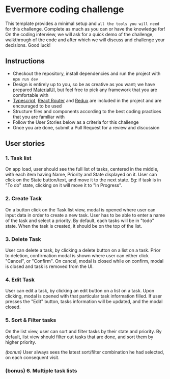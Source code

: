 # Evermore coding challenge

This template provides a minimal setup and `all the tools you will need` for this challenge.
Complete as much as you can or have the knowledge for! On the coding interview, we will ask for a quick demo of
the challenge, walkthrough of the code and after which we will discuss and challenge your decisions. Good luck!

## Instructions

- Checkout the repository, install dependencies and run the project with `npm run dev`
- Design is entirely up to you, so be as creative as you want; we have prepared [MaterialUI](https://mui.com/material-ui/all-components/), but feel free to pick any framework that you are comfortable with
- [Typescript](https://react.dev/learn/typescript), [React Router](https://reactrouter.com) and [Redux](https://redux-toolkit.js.org/) are included in the project and are encouraged to be used
- Structure files and components according to the best coding practices that you are familiar with
- Follow the User Stories below as a criteria for this challenge
- Once you are done, submit a Pull Request for a review and discussion

## User stories

### 1. Task list

On app load, user should see the full list of tasks, centered in the middle, with each item having
Name, Priority and State displayed on it. User can click on the State button/text, and move it to the next state.
Eg: if task is in "To do" state, clicking on it will move it to "In Progress".

### 2. Create Task

On a button click on the Task list view, modal is opened where user can input data in order to create a new task.
User has to be able to enter a name of the task and select a priority. By default, each tasks will be in "todo" state.
When the task is created, it should be on the top of the list.

### 3. Delete Task

User can delete a task, by clicking a delete button on a list on a task. Prior to deletion, confirmation modal is shown
where user can either click "Cancel", or "Confirm". On cancel, modal is closed while on confirm, modal is closed and task
is removed from the UI.

### 4. Edit Task

User can edit a task, by clicking an edit button on a list on a task. Upon clicking, modal is opened with that
particular task information filled. If user presses the "Edit" button, tasks information will be updated, and the modal
closed.

### 5. Sort & Filter tasks

On the list view, user can sort and filter tasks by their state and priority. By default, list view should
filter out tasks that are done, and sort them by higher priority.

_(bonus)_ User always sees the latest sort/filter combination he had selected, on each consequent visit.

### (bonus) 6. Multiple task lists
